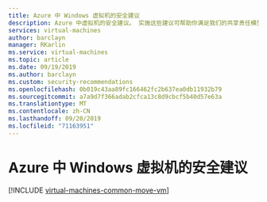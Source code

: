 ```yaml
---
title: Azure 中 Windows 虚拟机的安全建议
description: Azure 中虚拟机的安全建议。 实施这些建议可帮助你满足我们的共享责任模型中所述的安全要求，并将提高你的部署的总体安全性
services: virtual-machines
author: barclayn
manager: RKarlin
ms.service: virtual-machines
ms.topic: article
ms.date: 09/19/2019
ms.author: barclayn
ms.custom: security-recommendations
ms.openlocfilehash: 0b019c43aa89fc166462fc2b637ea0db11932b79
ms.sourcegitcommit: a7a9d7f366adab2cfca13c8d9cbcf5b40d57e63a
ms.translationtype: MT
ms.contentlocale: zh-CN
ms.lasthandoff: 09/20/2019
ms.locfileid: "71163951"
---
```

# <a name="security-recommendations-for-windows-virtual-machines-in-azure"></a>Azure 中 Windows 虚拟机的安全建议


[!INCLUDE [virtual-machines-common-move-vm](../../../includes/virtual-machines-security-recommendations.md)]

